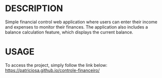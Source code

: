 # DESCRIPTION
Simple financial control web application where users can enter their income and expenses to monitor their finances. The application also includes a balance calculation feature, which displays the current balance.

# USAGE 
To access the project, simply follow the link below:
https://patriciosa.github.io/controle-financeiro/